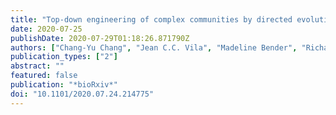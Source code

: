 ```yaml
---
title: "Top-down engineering of complex communities by directed evolution"
date: 2020-07-25
publishDate: 2020-07-29T01:18:26.871790Z
authors: ["Chang-Yu Chang", "Jean C.C. Vila", "Madeline Bender", "Richard Li", "Madeleine C. Mankowski", "Molly Bassette", "Julia Borden", "Stefan Golfier", "Paul G. Sanchez", "Rachel Waymack", "Xinwen Zhu", "Juan Diaz-Colunga", "Sylvie Estrela", "Maria Rebolleda-Gomez", "Alvaro Sanchez"]
publication_types: ["2"]
abstract: ""
featured: false
publication: "*bioRxiv*"
doi: "10.1101/2020.07.24.214775"
---
```

